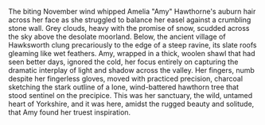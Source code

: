 The biting November wind whipped Amelia "Amy" Hawthorne's auburn hair across her face as she struggled to balance her easel against a crumbling stone wall.  Grey clouds, heavy with the promise of snow, scudded across the sky above the desolate moorland.  Below, the ancient village of Hawksworth clung precariously to the edge of a steep ravine, its slate roofs gleaming like wet feathers.  Amy, wrapped in a thick, woolen shawl that had seen better days, ignored the cold, her focus entirely on capturing the dramatic interplay of light and shadow across the valley.  Her fingers, numb despite her fingerless gloves, moved with practiced precision, charcoal sketching the stark outline of a lone, wind-battered hawthorn tree that stood sentinel on the precipice. This was her sanctuary, the wild, untamed heart of Yorkshire, and it was here, amidst the rugged beauty and solitude, that Amy found her truest inspiration.
